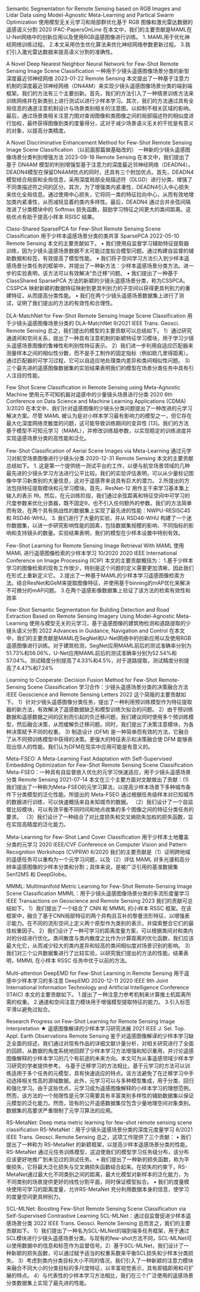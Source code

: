 Semantic Segmentation for Remote Sensing based on RGB Images and Lidar Data using Model-Agnostic Meta-Learning and Partical Swarm Optimization
使用模型无关元学习和局部群优化基于 RGB 图像和激光雷达数据的遥感语义分割
2020
IFAC-PapersOnLine
在本文中，我们的主要贡献是MAML在U-Net网络中的创新应用以及使用RGB遥感图像进行训练。 1. MAML用于优化神经网络训练过程。 2.本文采用仿生优化算法来优化神经网络参数更新过程。 3.我们引入激光雷达数据来提高语义分割的准确性。

A Novel Deep Nearest Neighbor Neural Network for Few-Shot Remote Sensing Image Scene Classification
一种用于少镜头遥感图像场景分类的新型深度最近邻神经网络
2023-01-22
Remote Sensing
本文提出了一种基于注意力机制的深度最近邻神经网络（DN4AM）来实现少镜头遥感图像场景分类的端到端框架。我们的方法有三个主要创新。首先，我们的方法引入了一种情景训练方法来训练网络并在新类别上进行测试以进行少样本学习。其次，我们的方法通过具有全局信息的通道注意机制设计与场景类别相关的注意图，以抑制不相关区域的影响。最后，通过场景类相关注意力图对查询图像和类图像之间的局部描述符的相似度进行加权，最终获得图像到类的度量得分，这对于减少场景语义无关的干扰是有意义的对象，以提高分类精度。

A Novel Discriminative Enhancement Method for Few-Shot Remote Sensing Image Scene Classification （以前面那篇做基础改的）
一种新的少镜头遥感图像场景分类判别增强方法
2023-09-18
Remote Sensing 
在本文中，我们提出了基于 DN4AM 模型的判别增强型基于注意力的深度最近邻神经网络（DEADN4）。 DEADN4模型在保留DN4AM优点的同时，还具有三个附加优点。首先，DEADN4模型结合局部和全局信息，采用深度局部全局描述符（DLGD）进行分类，增强了不同类描述符之间的区分。其次，为了增强类内紧凑性，DEADN4引入中心损失来优化全局信息。通过使用中心损失，它将同一类的特征拉向中心，从而有效地增加类内紧凑性，从而减轻显着的类内多样性。最后，DEADN4 通过合并余弦间隔改进了分类模块中的 Softmax 损失函数，鼓励学习特征之间更大的类间距离。这些优点有助于提高小样本 RSISC 结果。

Class-Shared SparsePCA for Few-Shot Remote Sensing Scene Classification 
用于少样本遥感场景分类的类共享 SparsePCA 
2022-05-10 
Remote Sensing 
本文的主要贡献如下。 • 我们使用自监督学习辅助特征提取器训练，因为少镜头遥感场景数据不太可能过度拟合模型问题。通过构建自监督的辅助数据和标签，有效提高了模型性能。 • 我们将子空间学习方法引入到少样本遥感场景分类任务的框架中，并提出了一种新方法：少样本遥感场景分类方法。进一步的实验表明，该方法可以有效解决“负迁移”问题。 • 我们提出了一种基于ClassShared SparsePCA 方法的新颖的少镜头遥感场景分类，称为CSSPCA。 CSSPCA 映射新颖的数据特征映射到更具判别力的子空间以获得更具判别力的重建特征，从而提高分类性能。 • 我们在两个少镜头遥感场景数据集上进行了测试，证明了我们提出的方法的有效性和合理性。

DLA-MatchNet for Few-Shot Remote Sensing Image Scene Classification 
用于少镜头遥感图像场景分类的 
DLA-MatchNet 
9/2021 
IEEE Trans. Geosci. Remote Sensing 
总之，我们提出的模型的主要贡献可以总结如下。 1）通过研究通道间和空间关系，提出了一种具有注意机制的新颖特征学习模块，用于学习少镜头遥感场景图像的鲁棒性和判别性特征表示。 2）我们进一步利用自适应匹配器来测量样本之间的相似性分数，而不是手工制作的固定指标（例如欧几里得距离）。通过匹配器的可学习过程，它可以自适应地处理类内差异和类间相似性问题。 3）三个最先进的遥感图像数据集的实验结果表明我们的模型在场景分类任务中具有引人注目的性能。

Few Shot Scene Classification in Remote Sensing using Meta-Agnostic Machine 
使用元不可知机器对遥感中的少量镜头场景进行分类 
2020 6th Conference on Data Science and Machine Learning Applications (CDMA) 
3/2020 
在本文中，我们针对遥感图像的少镜头分类问题提出了一种改进的元学习解决方案。尽管 MAML 被认为是对小样本学习最有影响力的模型之一，但它存在最大化深度网络灵敏度的问题，这可能导致训练期间的变异性 [13]。我们的方法基于模型不可知元学习（MAML），并修改训练超参数，以实现稳定的训练进度并实现遥感场景分类的高性能和泛化。

Few-Shot Classification of Aerial Scene Images via Meta-Learning 
通过元学习对航空场景图像进行少镜头分类 
2020-12-31 
Remote Sensing 
本文的主要贡献总结如下。 1. 这是第一个提供统一测试平台的工作，以便与航空场景领域的几种最先进的少镜头学习方法进行公平比较。我们的实验评估表明，可以从少量标记图像中学习新类别的大量信息，这对于遥感界来说具有巨大的潜力。 2.所提出的方法包括特征提取模块和元学习模块。首先，ResNet-12 用作主干来学习基本集上输入的表示 fθ。然后，在元训练阶段，我们通过余弦距离和特征空间中可学习的尺度参数来优化分类器，既不固定θ，也不引入任何额外的参数。我们的方法简单而有效，在两个具有挑战性的数据集上实现了最先进的性能：NWPU-RESISC45 和 RSD46-WHU。 3. 我们进行了大量的实验，并从 RSD46-WHU 构建了一个迷你数据集，以进一步研究影响性能的因素，包括数据集规模的影响、不同指标的影响和支持镜头的数量。实验结果表明，我们的模型在少样本设置中特别有效。

Few-Shot Learning for Remote Sensing Image Retrieval With MAML
使用 MAML 进行遥感图像检索的少样本学习
10/2020
2020 IEEE International Conference on Image Processing (ICIP)
本文的主要贡献概括为： 1.基于少样本学习的图像检索的现有工作很少，特别是这个问题的定义需要更加清晰，因此我们在形式上重新定义它。 2.提出了一种基于MAML的少样本学习遥感图像检索方法。结合ResNet和GeM来提取图像特征，并使用基于binning的mAP优化来解决不可微分的mAP问题。 3.在两个遥感影像数据集上验证了该方法的检索有效性和效率

Few-Shot Semantic Segmentation for Building Detection and Road Extraction Based on Remote Sensing Imagery Using Model-Agnostic Meta-Learning
使用与模型无关的元学习，基于遥感图像的建筑物检测和道路提取的少镜头语义分割
2022
Advances in Guidance, Navigation and Control
在本文中，我们的主要贡献是MAML在SegNet和U-Net网络中的创新应用以及使用RGB遥感图像进行训练。对于建筑检测，SegNet应用MAML前后的测试准确率分别为51.73%和56.06%，U-Net应用MAML前后的测试准确率分别为52.54%和57.04%。测试精度分别提高了4.33%和4.5%，对于道路提取，测试精度分别提高了4.47%和7.24%

Learning to Cooperate: Decision Fusion Method for Few-Shot Remote-Sensing Scene Classification
学习合作：少镜头遥感场景分类的决策融合方法
IEEE Geoscience and Remote Sensing Letters
2022
这个简报的主要贡献如下。 1）针对少镜头遥感图像分类任务，提出了一种利用预训练模型作为特征提取器的新方法，有效解决了遥感数据缺乏和模型训练欠拟合的问题。 2）由于预训练数据和遥感数据之间的区别而引起的负迁移问题，我们建议同时使用多个预训练模型，然后融合决策，从而缓解负迁移问题。同时，我们提出了决策注意模块，为各种决策赋予不同的权重。 3) 制造设计 (DFM) 是一种简单而有效的方法，它融合了从不同预训练模型中获得的决策。更强大的特征表示和决策融合使 DFM 能够表现出惊人的性能。我们认为DFM在现实中应用可能是有意义的。

Meta-FSEO: A Meta-Learning Fast Adaptation with Self-Supervised Embedding Optimization for Few-Shot Remote Sensing Scene Classification
Meta-FSEO：一种具有自监督嵌入优化的元学习快速适应，用于少镜头遥感场景分类
Remote Sensing
2021-07-14
本文在三个主要方面对文献做出了贡献：(1)我们提出了一种称为Meta-FSEO的元学习算法，以提高少样本场景下多种城市条件下分类模型的泛化性能。所提出的 Meta-FSEO 通过根据任务级样本对已知城市的数据进行训练，可以快速概括来自未知城市的数据。 （2）我们设计了一个自监督比较模块，可以有效平衡不同时间和地点收集的多个图像之间的特征分类任务的要求。 （3）我们设计了一种结合了对比度损失和交叉熵损失加权的损失函数，旨在实现高精度的泛化能力。

Meta-Learning for Few-Shot Land Cover Classification
用于少样本土地覆盖分类的元学习
2020 IEEE/CVF Conference on Computer Vision and Pattern Recognition Workshops (CVPRW)
6/2020
我们的主要贡献是（1）证明跨地域的遥感任务可以重构为一个元学习问题，以及（2）评估 MAML 对多光谱和高分辨率遥感图像的少样本分类和分割；具体来说，是被广泛引用的基准数据集 Sen12MS 和 DeepGlobe。

MMML: Multimanifold Metric Learning for Few-Shot Remote-Sensing Image Scene Classification
MMML：用于少镜头遥感图像场景分类的多流形度量学习
IEEE Transactions on Geoscience and Remote Sensing
2023
我们的贡献可总结如下。 1）我们提出了一个结合了 CNN 和 MMML 的小样本 RSSC 框架。在该框架中，融合了基于CNN局部特征的两个异构且互补的黎曼流形特征，以增强表示能力。在不同的流形空间上定义两个原型作为类别的表示，并探索整合它们的最佳权重因子。 2）我们设计了一种可学习的距离度量方案，可以根据类间对和类内对的分歧进行优化。类间散度与类内散度之比作为计算距离的优化函数，我们应该最大化它，从而减少较大的类内差异和较高的类间相似度对场景识别的影响。 3）我们对三个公共数据集进行了比较实验，以研究我们提出的方法的性能。结果表明，MMML 在小样本 RSSC 任务中优于以前的方法。

Multi-attention DeepEMD for Few-Shot Learning in Remote Sensing
用于遥感中少样本学习的多注意 DeepEMD
2020-12-11
2020 IEEE 9th Joint International Information Technology and Artificial Intelligence Conference (ITAIC)
本文的主要贡献如下。 1.提出了一种注意力参考机制来计算推土机距离所需的权重。 2.通道和空间注意力模块用于增强模型提取特征的能力。 3.引入标签平滑以避免过拟合。

Research Progress on Few-Shot Learning for Remote Sensing Image Interpretation ★
遥感图像解译的少样本学习研究进展
2021
IEEE J. Sel. Top. Appl. Earth Observations Remote Sensing
鉴于对遥感图像解译的少样本学习缺乏全面的综述，我们通过对现有作品的详细文献计量分析，对相关研究进行了全面的回顾，从数据的角度系统地回顾了少样本学习方法增强和知识重用，并讨论遥感图像解释的少样本学习的几个有前途的未来方向。本文可为从事遥感领域少样本学习研究的学者提供参考。
与基于迁移学习的方法相比，基于元学习的方法可以训练适用于多个任务的元模型，具有快速适应的特点。该方法避免了在迁移学习中手动选择相关性高的源域数据。此外，元学习可以与多种模型集成，用于分类、回归和强化学习。由于这些优点，元学习成为遥感图像解释的小样本学习的理想范例。然而，该方法的一个局限性是元学习需要具有丰富类别多样性的辅助数据集以保证元模型的泛化能力。然而，现有的公开遥感数据集仅包含少量地理空间对象类别。数据集的高要求严重限制了元学习算法的应用。

RS-MetaNet: Deep meta metric learning for few-shot remote sensing scene classification
RS-MetaNet：用于少镜头遥感场景分类的深度元度量学习
8/2021
IEEE Trans. Geosci. Remote Sensing
总之，这项工作提供了三个贡献： • 我们提出了一种称为 RS-MetaNet 的新颖框架，以提高少样本遥感场景分类的性能。 RS-MetaNet 通过元任务训练模型，这迫使我们的模型学习任务级分布，该分布应该更好地推广到未见过的测试任务。 • 我们提出了一种新的损失函数，称为平衡损失，它将最大泛化损失与交叉熵损失函数结合起来。在损失的约束下，RS-MetaNet通过最大化不同类别之间的距离，最大化模型对新样本的泛化能力，为不同类别的场景提供更好的线性分割平面，同时保证模型拟合。 • 我们的度量模块使用可学习的距离度量，允许RS-MetaNet 充分利用数据本身的信息，使学习的度量空间更具辨别力。

SCL-MLNet: Boosting Few-Shot Remote Sensing Scene Classification via Self-Supervised Contrastive Learning
SCL-MLNet：通过自监督促进少样本遥感场景分类
2022
IEEE Trans. Geosci. Remote Sensing
总而言之，我们的主要贡献如下。 1）我们提出了一种名为SCL-MLNet的端到端多任务框架，用于通过SCL模块进行少镜头遥感场景分类。与现有的few-shot方法不同，SCL-MLNet可以使用数据中的信息和标签作为监督信号。2）基于SCL-MLNet，我们设计了一种新颖的损失函数，可以通过赋予适当的权重系数来平衡SCL损失和少样本分类损失。 3）考虑到类内分类目标大小不同的情况，我们引入了一种新颖的注意力模块来融合不同大小的分类目标的多尺度特征，以丰富视觉表示，具有即插即用和可扩展的特点。 4）与代表性的少样本学习方法相比，我们在三个广泛使用的遥感场景分类数据集上实现了最先进的性能。
